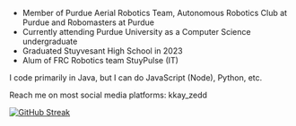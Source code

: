 - Member of Purdue Aerial Robotics Team, Autonomous Robotics Club at Purdue and Robomasters at Purdue
- Currently attending Purdue University as a Computer Science undergraduate
- Graduated Stuyvesant High School in 2023
- Alum of FRC Robotics team StuyPulse (IT)

I code primarily in Java, but I can do JavaScript (Node), Python, etc.

Reach me on most social media platforms: kkay_zedd

[![GitHub Streak](http://github-readme-streak-stats.herokuapp.com?user=kayzao&date_format=M%20j%5B%2C%20Y%5D)](https://git.io/streak-stats)


<!---
t1rbr/t1rbr is a ✨ special ✨ repository because its `README.md` (this file) appears on your GitHub profile.
You can click the Preview link to take a look at your changes.
--->
